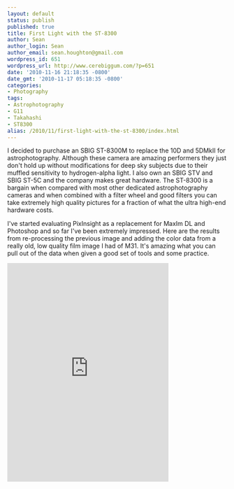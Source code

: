 ```yaml
---
layout: default
status: publish
published: true
title: First Light with the ST-8300
author: Sean
author_login: Sean
author_email: sean.houghton@gmail.com
wordpress_id: 651
wordpress_url: http://www.cerebiggum.com/?p=651
date: '2010-11-16 21:18:35 -0800'
date_gmt: '2010-11-17 05:18:35 -0800'
categories:
- Photography
tags:
- Astrophotography
- G11
- Takahashi
- ST8300
alias: /2010/11/first-light-with-the-st-8300/index.html
---
```

I decided to purchase an SBIG ST-8300M to replace the 10D and 5DMkII for astrophotography.  Although these camera are amazing performers they just don't hold up without modifications for deep sky subjects due to their muffled sensitivity to hydrogen-alpha light.  I also own an SBIG STV and SBIG ST-5C and the company makes great hardware.  The ST-8300 is a bargain when compared with most other dedicated astrophotography cameras and when combined with a filter wheel and good filters you can take extremely high quality pictures for a fraction of what the ultra high-end hardware costs.

I've started evaluating PixInsight as a replacement for MaxIm DL and Photoshop and so far I've been extremely impressed.  Here are the results from re-processing the previous image and adding the color data from a really old, low quality film image I had of M31.  It's amazing what you can pull out of the data when given a good set of tools and some practice.

<iframe src="https://www.flickr.com/photos/seanhoughton/5172597803/player/" width="369" height="500" frameborder="0" allowfullscreen webkitallowfullscreen mozallowfullscreen oallowfullscreen msallowfullscreen></iframe>

